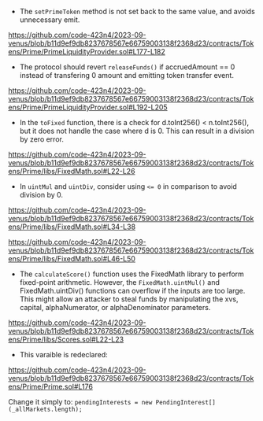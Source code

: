 - The `setPrimeToken` method is not set back to the same value, and avoids unnecessary emit. 

https://github.com/code-423n4/2023-09-venus/blob/b11d9ef9db8237678567e66759003138f2368d23/contracts/Tokens/Prime/PrimeLiquidityProvider.sol#L177-L182

- The protocol should revert `releaseFunds()` if accruedAmount == 0 instead of transfering 0 amount and emitting token transfer event.

https://github.com/code-423n4/2023-09-venus/blob/b11d9ef9db8237678567e66759003138f2368d23/contracts/Tokens/Prime/PrimeLiquidityProvider.sol#L192-L205

- In the `toFixed` function, there is a check for d.toInt256() < n.toInt256(), but it does not handle the case where d is 0. This can result in a division by zero error.

https://github.com/code-423n4/2023-09-venus/blob/b11d9ef9db8237678567e66759003138f2368d23/contracts/Tokens/Prime/libs/FixedMath.sol#L22-L26

- In `uintMul` and `uintDiv`, consider using `<= 0` in comparison to avoid division by 0.

https://github.com/code-423n4/2023-09-venus/blob/b11d9ef9db8237678567e66759003138f2368d23/contracts/Tokens/Prime/libs/FixedMath.sol#L34-L38

https://github.com/code-423n4/2023-09-venus/blob/b11d9ef9db8237678567e66759003138f2368d23/contracts/Tokens/Prime/libs/FixedMath.sol#L46-L50

- The `calculateScore()` function uses the FixedMath library to perform fixed-point arithmetic. However, the `FixedMath.uintMul()` and FixedMath.uintDiv() functions can overflow if the inputs are too large. This might allow an attacker to steal funds by manipulating the xvs, capital, alphaNumerator, or alphaDenominator parameters.

https://github.com/code-423n4/2023-09-venus/blob/b11d9ef9db8237678567e66759003138f2368d23/contracts/Tokens/Prime/libs/Scores.sol#L22-L23

- This varaible is redeclared:

https://github.com/code-423n4/2023-09-venus/blob/b11d9ef9db8237678567e66759003138f2368d23/contracts/Tokens/Prime/Prime.sol#L176

Change it simply to: `pendingInterests = new PendingInterest[](_allMarkets.length);`